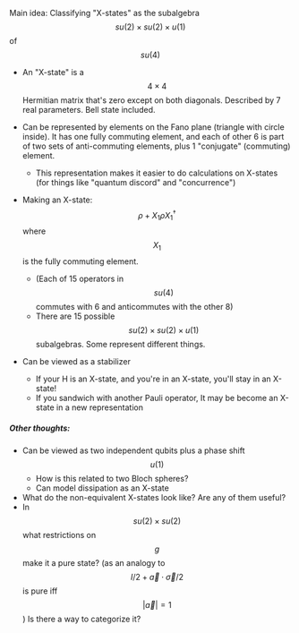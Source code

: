 Main idea: Classifying "X-states" as the subalgebra $$su(2) \times su(2) \times u(1)$$  of $$su(4)$$

* An "X-state" is a $$4\times 4$$ Hermitian matrix that's zero except on both diagonals. Described by 7 real parameters. Bell state included.

* Can be represented by elements on the Fano plane (triangle with circle inside). It has one fully commuting element, and each of other 6 is part of two sets of anti-commuting elements, plus 1 "conjugate" (commuting) element.
  * This representation makes it easier to do calculations on X-states (for things like "quantum discord" and "concurrence")
* Making an X-state: $$\rho + X_1 \rho X_1^\dagger$$  where $$X_1$$ is the fully commuting element.
  *  (Each of 15 operators in  $$su(4)$$ commutes with 6 and anticommutes with the other 8)
  *  There are 15 possible $$su(2) \times su(2) \times u(1)$$ subalgebras. Some represent different things.
* Can be viewed as a stabilizer
  * If your H is an X-state, and you're in an X-state, you'll stay in an X-state!
  * If you sandwich with another Pauli operator, It may be become an X-state in a new representation

##### Other thoughts:

* Can be viewed as two independent qubits plus a phase shift $$u(1)$$
  * How is this related to two Bloch spheres?
  * Can model dissipation as an X-state
* What do the non-equivalent X-states look like? Are any of them useful?
* In $$su(2) \times su(2)$$ what restrictions on $$g$$ make it a pure state? (as an analogy to $$I/2 + \vec{a} \cdot  \vec{\sigma} /2$$ is pure iff  $$\lvert \vec{a} \rvert = 1$$) Is there a way to categorize it?
